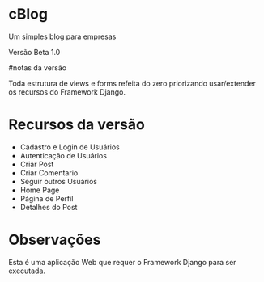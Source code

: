 # cBlog
Um simples blog para empresas

Versão Beta 1.0

#notas da versão

Toda estrutura de views e forms refeita do zero priorizando usar/extender os recursos do Framework Django.

# Recursos da versão
    
* Cadastro e Login de Usuários
* Autenticação de Usuários
* Criar Post 
* Criar Comentario 
* Seguir outros Usuários
* Home Page
* Página de Perfil
* Detalhes do Post

# Observações

Esta é uma aplicação Web que requer o Framework Django para ser executada.
